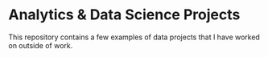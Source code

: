 # Analytics & Data Science Projects
This repository contains a few examples of data projects that I have worked on outside of work.
